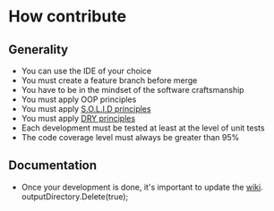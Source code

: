 # How contribute

## Generality
* You can use the IDE of your choice
* You must create a feature branch before merge
* You have to be in the mindset of the software craftsmanship
* You must apply OOP principles
* You must apply [S.O.L.I.D principles](https://en.wikipedia.org/wiki/SOLID)
* You must apply [DRY principles](https://en.wikipedia.org/wiki/Don%27t_repeat_yourself)
* Each development must be tested at least at the level of unit tests
* The code coverage level must always be greater than 95%
 
## Documentation
* Once your development is done, it's important to update the [wiki](https://github.com/IO-Aerospace-software-engineering/SDK.Net/wiki).
  outputDirectory.Delete(true);

